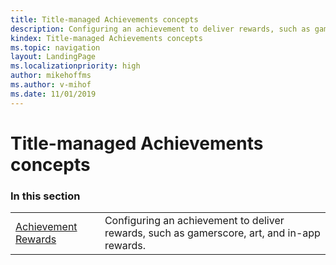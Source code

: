 ```yaml
---
title: Title-managed Achievements concepts
description: Configuring an achievement to deliver rewards, such as gamerscore, art, and in-app rewards.
kindex: Title-managed Achievements concepts
ms.topic: navigation
layout: LandingPage
ms.localizationpriority: high
author: mikehoffms
ms.author: v-mihof
ms.date: 11/01/2019
---
```


# Title-managed Achievements concepts


### In this section

|     |     |
| --- | --- |
| [Achievement Rewards](live-achievement-rewards.md) | Configuring an achievement to deliver rewards, such as gamerscore, art, and in-app rewards. |
